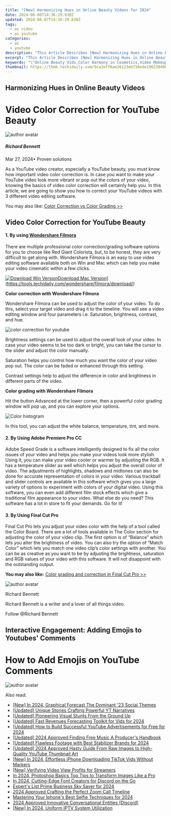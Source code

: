 ```yaml
---
title: "[New] Harmonizing Hues in Online Beauty Videos for 2024"
date: 2024-06-06T14:36:29.630Z
updated: 2024-06-07T14:36:29.630Z
tags:
  - ai video
  - ai youtube
categories:
  - ai
  - youtube
description: "This Article Describes [New] Harmonizing Hues in Online Beauty Videos for 2024"
excerpt: "This Article Describes [New] Harmonizing Hues in Online Beauty Videos for 2024"
keywords: "\"Online Beauty Vids,Color Harmony in Cosmetics,Video Makeup Trends,Beauty Shade Techniques,Skincare Color Styles,Aesthetic Video Tips,Eye-Catching Beauty Vids\""
thumbnail: https://thmb.techidaily.com/9ca2eff6ae26123de716ede19623049b700dbda01116c41da9ae37331ba659b6.jpg
---
```


## Harmonizing Hues in Online Beauty Videos

# Video Color Correction for YouTube Beauty

![author avatar](https://images.wondershare.com/filmora/article-images/richard-bennett.jpg)

##### Richard Bennett

 Mar 27, 2024• Proven solutions

As a YouTube video creator, especially a YouTube beauty, you must know how important video color correction is. In case you want to make your YouTube video look more vibrant or pop out the colors of your video, knowing the basics of video color correction will certainly help you. In this article, we are going to show you how to correct your YouTube videos with 3 different video editing software.

You may also like: [Color Correction vs Color Grading >>](https://tools.techidaily.com/wondershare/filmora/download/)

## Video Color Correction for YouTube Beauty

#### 1\.  By using [Wondershare Filmora](https://tools.techidaily.com/wondershare/filmora/download/)

There are multiple professional color correction/grading software options for you to choose like Red Giant Colorista, but, to be honest, they are very difficult to get along with. Wondershare Filmora is an easy to use video editing software available both on Win and Mac which can help you make your video cinematic within a few clicks.

[![Download Win Version](https://images.wondershare.com/filmora/guide/download-btn-win.jpg)](https://tools.techidaily.com/wondershare/filmora/download/)[Download Mac Version](https://images.wondershare.com/filmora/guide/download-btn-mac.jpg)](https://tools.techidaily.com/wondershare/filmora/download/)

**Color correction with Wondershare Filmora**

Wondershare Filmora can be used to adjust the color of your video. To do this, select your target video and drag it to the timeline. You will see a video editing window and four parameters i.e. Saturation, brightness, contrast, and hue.

![color correction for youtube](https://images.wondershare.com/filmora/article-images/color-correction-vs-color-grading-1.jpg)

Brightness settings can be used to adjust the overall look of your video. In case your video seems to be too dark or bright, you can take the cursor to the slider and adjust the color manually.

Saturation helps you control how much you want the color of your video pop out. The color can be faded or enhanced through this setting.

Contrast settings help to adjust the difference in color and brightness in different parts of the video.

**Color grading with Wondershare Filmora**

Hit the button Advanced at the lower corner, then a powerful color grading window will pop up, and you can explore your options.

![Color histogram](https://images.wondershare.com/filmora/article-images/color-correction-vs-color-grading-3.jpg)

In this tool, you can adjust the white balance, temperature, tint, and more.

#### 2\.  By Using Adobe Premiere Pro CC

Adobe Speed Grade is a software intelligently designed to fix all the color issues of your video and helps you make your videos look more stylish. Using it, you can make your video cooler or warmer by adjusting the RGB. It has a temperature slider as well which helps you adjust the overall color of video. The adjustments of highlights, shadows and midtones can also be done for accurate representation of colors in your video. Various trackball and slider controls are available in this software which gives you a large variety of options to experiment with colors of your digital video. Using this software, you can even add different film stock effects which give a traditional film appearance to your video. What else do you need? This software has a lot in store to fit your demands. Go for it!

#### 3\.  By Using Final Cut Pro

Final Cut Pro lets you adjust your video color with the help of a tool called the Color Board. There are a lot of tools available in The Color section for adjusting the color of your video clip. The first option is of “Balance” which lets you alter the brightness of video. You can also try the option of “Match Color” which lets you match one video clip’s color settings with another. You can be as creative as you want to be by adjusting the brightness, saturation and RGB values of your video with this software. It will not disappoint with the outstanding output.

**You may also like:** [Color grading and correction in Final Cut Pro >>](https://tools.techidaily.com/wondershare/filmora/download/)

![author avatar](https://images.wondershare.com/filmora/article-images/richard-bennett.jpg)

Richard Bennett

Richard Bennett is a writer and a lover of all things video.

Follow @Richard Bennett


<ins class="adsbygoogle"
     style="display:block"
     data-ad-format="autorelaxed"
     data-ad-client="ca-pub-7571918770474297"
     data-ad-slot="1223367746"></ins>

## Interactive Engagement: Adding Emojis to Youtubes' Comments

# How to Add Emojis on YouTube Comments

![author avatar](https://images.wondershare.com/filmora/article-images/richard-bennett.jpg)

<span class="atpl-alsoreadstyle">Also read:</span>
<div><ul>
<li><a href="https://eaxpv-info.techidaily.com/new-in-2024-graphical-forecast-the-dominant-23-social-themes/"><u>[New] In 2024, Graphical Forecast  The Dominant '23 Social Themes</u></a></li>
<li><a href="https://eaxpv-info.techidaily.com/updated-unique-stories-crafting-powerful-yt-narratives/"><u>[Updated] Unique Stories  Crafting Powerful YT Narratives</u></a></li>
<li><a href="https://eaxpv-info.techidaily.com/updated-pioneering-visual-stunts-from-the-ground-up/"><u>[Updated] Pioneering Visual Stunts From the Ground Up</u></a></li>
<li><a href="https://eaxpv-info.techidaily.com/updated-fast-revenues-forecasting-toolkit-for-vids-for-2024/"><u>[Updated] Fast Revenues Forecasting Toolkit for Vids for 2024</u></a></li>
<li><a href="https://eaxpv-info.techidaily.com/updated-how-to-build-successful-youtube-advertisements-for-free-for-2024/"><u>[Updated] How to Build Successful YouTube Advertisements for Free for 2024</u></a></li>
<li><a href="https://eaxpv-info.techidaily.com/updated-2024-approved-finding-free-music-a-producers-handbook/"><u>[Updated] 2024 Approved  Finding Free Music  A Producer's Handbook</u></a></li>
<li><a href="https://eaxpv-info.techidaily.com/updated-flawless-footage-with-best-stabilizer-brands-for-2024/"><u>[Updated] Flawless Footage with Best Stabilizer Brands for 2024</u></a></li>
<li><a href="https://eaxpv-info.techidaily.com/updated-2024-approved-hasty-guide-from-raw-images-to-high-quality-youtube-thumbnail-art/"><u>[Updated] 2024 Approved  Hasty Guide  From Raw Images to High-Quality YouTube Thumbnail Art</u></a></li>
<li><a href="https://tiktok-clips.techidaily.com/new-in-2024-effortless-iphone-downloading-tiktok-vids-without-markers/"><u>[New] In 2024, Effortless iPhone  Downloading TikTok Vids Without Markers</u></a></li>
<li><a href="https://facebook-video-share.techidaily.com/new-verifying-video-view-profits-for-streamers/"><u>[New] Verifying Video View Profits for Streamers</u></a></li>
<li><a href="https://extra-skills.techidaily.com/in-2024-photoshop-basics-top-tips-to-transform-images-like-a-pro/"><u>In 2024, Photoshop Basics  Top Tips to Transform Images Like a Pro</u></a></li>
<li><a href="https://discord-videos.techidaily.com/in-2024-cutting-edge-font-creators-for-discord-on-the-go/"><u>In 2024, Cutting-Edge Font Creators for Discord on the Go</u></a></li>
<li><a href="https://some-techniques.techidaily.com/experts-list-prime-business-sky-saver-for-2024/"><u>Expert's List  Prime Business Sky Saver for 2024</u></a></li>
<li><a href="https://screen-video-capture.techidaily.com/2024-approved-crafting-the-perfect-zoom-call-timeline/"><u>2024 Approved  Crafting the Perfect Zoom Call Timeline</u></a></li>
<li><a href="https://extra-support.techidaily.com/mastering-your-iphones-best-selfie-techniques-for-2024/"><u>Mastering Your Iphone's Best Selfie Techniques for 2024</u></a></li>
<li><a href="https://discord-videos.techidaily.com/2024-approved-innovative-conversational-entities-discord/"><u>2024 Approved  Innovative Conversational Entities (Discord)</u></a></li>
<li><a href="https://remote-screen-capture.techidaily.com/new-in-2024-uniform-iptv-system-utilization/"><u>[New] In 2024, Uniform IPTV System Utilization</u></a></li>
</ul></div>
